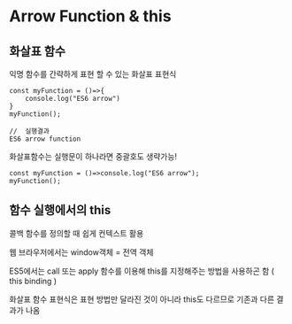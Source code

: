 # Arrow Function & this

## 화살표 함수

익명 함수를 간략하게 표현 할 수 있는 화살표 표현식

    const myFunction = ()=>{
        console.log("ES6 arrow")
    }
    myFunction();
    
    //  실행결과
    ES6 arrow function
    
화살표함수는 실행문이 하나라면 중괄호도 생략가능!

    const myFunction = ()=>console.log("ES6 arrow");
    myFunction();

## 함수 실행에서의 this

콜백 함수를 정의할 때 쉽게 컨텍스트 활용

웹 브라우저에서는 window객체 = 전역 객체

ES5에서는 call 또는 apply 함수를 이용해 this를 지정해주는 방법을 사용하곤 함 ( this binding )

화살표 함수 표현식은 표현 방법만 달라진 것이 아니라 this도 다르므로 기존과 다른 결과가 나옴